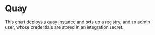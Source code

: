 # Quay

This chart deploys a quay instance and sets up a registry, and an admin user, whose credentials are stored in an integration secret.
